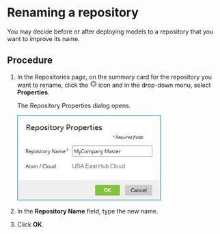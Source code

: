 # Renaming a repository 

<head>
  <meta name="guidename" content="DataHub"/>
  <meta name="context" content="GUID-b4c79761-5485-4eaf-b40e-6fe98d44d08a"/>
</head>


You may decide before or after deploying models to a repository that you want to improve its name.

## Procedure

1.  In the Repositories page, on the summary card for the repository you want to rename, click the **![](../Images/main-ic-gear-gray_54d864eb-b5de-4ee6-9b31-975dae0a5762.jpg)** icon and in the drop-down menu, select **Properties**.

    The Repository Properties dialog opens.

    ![Repository Properties dialog](../Images/Repositories/mdm-db-repository-properties_0b5beec1-3229-41db-b0f6-a0819a6bfa07.jpg)

2.  In the **Repository Name** field, type the new name.

3.  Click **OK**.